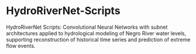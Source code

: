 # HydroRiverNet-Scripts
HydroRiverNet Scripts: Convolutional Neural Networks with subnet architectures applied to hydrological modeling of Negro River water levels, supporting reconstruction of historical time series and prediction of extreme flow events.
